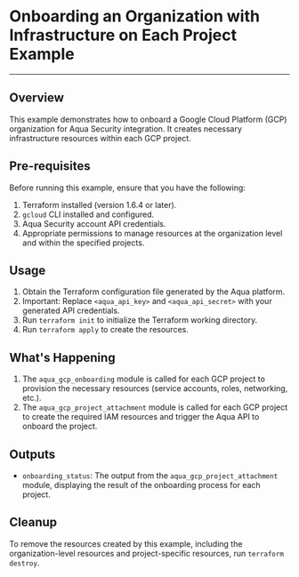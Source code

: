 # Onboarding an Organization with Infrastructure on Each Project Example

---

## Overview

This example demonstrates how to onboard a Google Cloud Platform (GCP) organization for Aqua Security integration. It creates necessary infrastructure resources within each GCP project.

## Pre-requisites

Before running this example, ensure that you have the following:

1. Terraform installed (version 1.6.4 or later).
2. `gcloud` CLI installed and configured.
3. Aqua Security account API credentials.
4. Appropriate permissions to manage resources at the organization level and within the specified projects.

## Usage

1. Obtain the Terraform configuration file generated by the Aqua platform.
2. Important: Replace `<aqua_api_key>` and `<aqua_api_secret>` with your generated API credentials.
3. Run `terraform init` to initialize the Terraform working directory.
4. Run `terraform apply` to create the resources.

## What's Happening

1. The `aqua_gcp_onboarding` module is called for each GCP project to provision the necessary resources (service accounts, roles, networking, etc.).
2. The `aqua_gcp_project_attachment` module is called for each GCP project to create the required IAM resources and trigger the Aqua API to onboard the project.

## Outputs

- `onboarding_status`: The output from the `aqua_gcp_project_attachment` module, displaying the result of the onboarding process for each project.

## Cleanup

To remove the resources created by this example, including the organization-level resources and project-specific resources, run `terraform destroy`.
